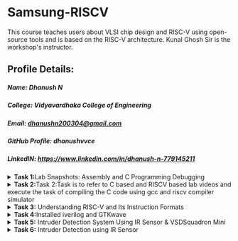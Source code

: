 # Samsung-RISCV
This course teaches users about VLSI chip design and RISC-V using open-source tools and is based on the RISC-V architecture. Kunal Ghosh Sir is the workshop's instructor.
## Profile Details:
##### Name: Dhanush N
##### College: Vidyavardhaka College of Engineering
##### Email: dhanushn200304@gmail.com
##### GitHub Profile: dhanushvvce
##### LinkedIN: https://www.linkedin.com/in/dhanush-n-779145211
<details>
<summary><b>Task 1:</b>Lab Snapshots: Assembly and C Programming Debugging</summary>   
<br>
# samsung-riscv

# 📊 **Lab Snapshots: Assembly and C Programming Debugging**

## 📑 **Overview**
This repository contains snapshots from a technical lab session focusing on **Assembly-level debugging**, **C programming**, and **Memory Analysis**. These images showcase code execution, disassembly views, and error analysis during program execution.

---

## 🛠️ **Snapshots Description**

### 🖥️ **1. Assembly-Level Debugging Snapshot**
- **Description:** Analysis of low-level assembly instructions from a compiled program.
- **Key Focus:**
   - Register-level operations.
   - Memory address references.
   - Function call traces.
- **Purpose:** Understand how high-level C code maps to machine instructions.

---

### 📝 **2. C Program Snapshot**
- **Description:** Simple C program to calculate the **sum of numbers from 1 to n** using a loop.
- **Key Focus:**
   - Syntax and logic analysis.
   - Debugging `printf` statements.
   - Correct usage of loops.
- **Purpose:** Identify and resolve logical and syntactical errors in the C code.

---

### ⚙️ **3. Assembly Disassembly Snapshot**
- **Description:** Detailed disassembly of the **main function** in an executable.
- **Key Focus:**
   - Conditional branching.
   - Stack and heap memory operations.
   - Instruction-level execution.
- **Purpose:** Optimize and debug program execution at the machine level.

---

## 📚 **Technologies Used**
- **Programming Language:** C
- **Tools:** GCC Compiler, GDB Debugger, Terminal
- **OS Environment:** Linux/Ubuntu (Virtual Machine)

---

![riscvdi2](https://github.com/user-attachments/assets/4c0c01b1-0fb0-4182-b5da-029b5038eb10)
![riscvdi3](https://github.com/user-attachments/assets/11c55d68-3607-4f9c-be56-312e39f43dbd)
![riscvdi1](https://github.com/user-attachments/assets/5d775210-4d43-4cf2-838c-dc44b43849ff)
</details>
<details>
  
<summary><b>Task 2:</b>Task 2:Task is to refer to C based and RISCV based lab videos and execute the task of compiling the C code using gcc and riscv compiler simulator </summary>   
<br>
##    TASK 2,RISC V

This task involves comparing two optimization levels, -O1 and -Ofast, while debugging a simple C program using SPIKE.

The compiled C code

The -O1 optimization option provides moderate optimization to balance performance and compilation time. It's ideal for a blend of performance improvements without heavily impacting the debugging process. On the other hand, -Ofast optimizes aggressively for maximum performance, even at the cost of adherence to some standard-compliant behaviors and potentially more challenging debugging.

The provided file contains the code subject to these optimizations.

![RISCV TASK2 IMAGE 1](https://github.com/user-attachments/assets/7dd922d9-4d62-44b2-8ae8-2271f6c9b795)

The RISC-V object dump for each optimization level (-O1 and -Ofast).

The riscv64-unknown-elf-objdump command disassembles the object file, providing insight into the machine code generated by each optimization level:

The provided file contains the code subject to these optimizations.

![RISC V TASK2 IMAGE 2](https://github.com/user-attachments/assets/4926c807-809d-46ec-9378-5e20d8dc8337)

![RISC V TASK 2 IMAGE 3](https://github.com/user-attachments/assets/90659035-24fd-43d4-bc4e-b86057b1014b)
</details>
<details>   
<summary><b>Task 3:</b> Understanding RISC-V and Its Instruction Formats</summary>   
<br>
# Understanding RISC-V and Its Instruction Formats

## Overview
RISC-V is an open-source Instruction Set Architecture (ISA) based on Reduced Instruction Set Computing (RISC) principles. It offers a free, modular, and extensible platform for designing processors tailored to specific applications. Unlike proprietary ISAs, RISC-V is open and license-free, making it a popular choice in academia, research, and industry.

This repository provides an in-depth explanation of RISC-V’s six primary instruction formats and demonstrates how they are structured.

---

## What is an Instruction Format?
An instruction format defines the structure of a machine-level instruction, determining how data and operations are encoded for execution. RISC-V instructions are always **32 bits** long, and they follow specific formats for different types of operations.

---

## RISC-V Instruction Formats
RISC-V defines six main instruction formats, each designed for specific use cases:

1. **R-type (Register-Type):** Used for arithmetic and logical operations.
2. **I-type (Immediate-Type):** Used for operations involving immediate values.
3. **S-type (Store-Type):** Used for storing data into memory.
4. **B-type (Branch-Type):** Used for conditional branching.
5. **U-type (Upper-Immediate):** Used for loading upper immediate values.
6. **J-type (Jump-Type):** Used for jump operations.

<img width="772" alt="instructions_types" src="https://github.com/user-attachments/assets/ed5e6db3-985b-42ea-9ea5-4a87bb91bcf6" />


---

### 1. R-type Instruction
R-type instructions operate on registers and are used for computations like addition, subtraction, and logical operations.

**Structure:**
| Field   | Size  | Description                        |
|---------|-------|------------------------------------|
| Opcode  | 7 bits| Instruction type                  |
| rd      | 5 bits| Destination register              |
| func3   | 3 bits| Specifies operation type          |
| rs1     | 5 bits| First source register             |
| rs2     | 5 bits| Second source register            |
| func7   | 7 bits| Additional operation specification|

**Example:**
- Instruction: `ADD r9, r2, r5`  
- Operation: Add the values in `r2` and `r5` and store the result in `r9`.

**Encoding Breakdown:**
- Opcode: `0110011`
- rd: `r9` → `01001`
- rs1: `r2` → `00010`
- rs2: `r5` → `00101`
- func3: `000`
- func7: `0000000`

**Final Instruction:**  
`0000000_00101_00010_000_01001_0110011`

![image](https://github.com/user-attachments/assets/4da66991-8ae7-4568-8654-d4620591a7e7)


---

### 2. I-type Instruction
I-type instructions work with a register and an immediate value. These are commonly used for operations like loading values or arithmetic with constants.

**Structure:**
| Field   | Size  | Description                        |
|---------|-------|------------------------------------|
| Opcode  | 7 bits| Instruction type                  |
| rd      | 5 bits| Destination register              |
| func3   | 3 bits| Specifies operation type          |
| rs1     | 5 bits| Source register                   |
| imm     | 12 bits| Immediate value                  |

**Example:**
- Instruction: `ADDI r12, r4, 5`  
- Operation: Add `5` to the value in `r4` and store the result in `r12`.

**Encoding Breakdown:**
- Opcode: `0010011`
- rd: `r12` → `01100`
- rs1: `r4` → `00100`
- imm: `000000000101`
- func3: `000`

**Final Instruction:**  
`000000000101_00100_000_01100_0010011`

![image](https://github.com/user-attachments/assets/bd38c8be-4303-4372-a796-c6d33cb2bd6e)

---

### 3. S-type Instruction
S-type instructions store data from registers into memory.

**Structure:**
| Field   | Size  | Description                        |
|---------|-------|------------------------------------|
| Opcode  | 7 bits| Instruction type                  |
| rs1     | 5 bits| Base address register             |
| rs2     | 5 bits| Source register                   |
| imm[11:5]| 7 bits| Upper immediate bits             |
| imm[4:0] | 5 bits| Lower immediate bits             |
| func3   | 3 bits| Operation type                    |

**Example:**
- Instruction: `SW r3, 2(r1)`  
- Operation: Store the value in `r3` at the memory location `r1 + 2`.

**Final Instruction:**  
`0000000_00011_00001_010_00010_0100011`

![i type (1)](https://github.com/user-attachments/assets/297f75f7-b755-4064-bdbe-281964e6107c)






---

### 4. B-type Instruction
B-type instructions perform conditional branching.

**Structure:**
| Field   | Size  | Description                        |
|---------|-------|------------------------------------|
| Opcode  | 7 bits| Instruction type                  |
| rs1     | 5 bits| Source register 1                 |
| rs2     | 5 bits| Source register 2                 |
| imm     | 13 bits| Branch offset                    |
| func3   | 3 bits| Branch condition                  |

**Example:**
- Instruction: `BNE r0, r1, 20`  
- Operation: Branch to `PC + 20` if `r0 ≠ r1`.

![image](https://github.com/user-attachments/assets/5cc9b638-da88-47f3-b0aa-396f4f748c63)





---

### 5. U-type Instruction
U-type instructions are used to load immediate values into the upper bits of a register.

**Structure:**
| Field   | Size  | Description                        |
|---------|-------|------------------------------------|
| Opcode  | 7 bits| Instruction type                  |
| rd      | 5 bits| Destination register              |
| imm     | 20 bits| Upper immediate value            |

![image](https://github.com/user-attachments/assets/e823512f-82e7-4dac-a02d-7d2634dfec24)


---

### 6. J-type Instruction
J-type instructions perform jump operations, often used for loops or function calls.

**Structure:**
| Field   | Size  | Description                        |
|---------|-------|------------------------------------|
| Opcode  | 7 bits| Instruction type                  |
| rd      | 5 bits| Destination register              |
| imm     | 20 bits| Jump offset                      |


![image](https://github.com/user-attachments/assets/6c501798-bd28-4312-ba66-7adc2a2a851a)



# RISC-V 15 Unique Instructions and Their 32-Bit Machine Codes
I've identified 15 unique RISC-V instructions from the object file, and for each instruction to determine its exact 32-bit machine code in the format `opcode rd, rs, immediate`to ensure the instruction type and operations are clearly specified.


![image](https://github.com/user-attachments/assets/972543b0-1292-4edc-8f37-37914593f509)


### **R-Type Instructions**  
Format: `opcode | rd | funct3 | rs1 | rs2 | funct7`

1. **`add s0, s0, 8`**  
   **Instruction Code**: `00828293`  
   **Expanded**: `0000000 | 1000 | 010 | 00010 | 01010 | 0110011`  

---

### **I-Type Instructions**  
Format: `immediate | rs1 | funct3 | rd | opcode`

2. **`li a0, 45`** (Load Immediate)  
   **Instruction Code**: `00800593`  
   **Expanded**: `0000000000101101 | 00000 | 000 | 01010 | 0010011`  

3. **`ld ra, 8(sp)`** (Load Doubleword)  
   **Instruction Code**: `00812083`  
   **Expanded**: `0000000000001000 | 00010 | 011 | 00010 | 0000011`  

4. **`jalr a5, ra, 0`** (Jump and Link Register)  
   **Instruction Code**: `000f8067`  
   **Expanded**: `0000000000000000 | 11110 | 000 | 11111 | 1100111`  

---

### **S-Type Instructions**  
Format: `immediate[11:5] | rs2 | rs1 | funct3 | immediate[4:0] | opcode`

5. **`sw ra, 8(sp)`** (Store Word)  
   **Instruction Code**: `00f12223`  
   **Expanded**: `0000000 | 11110 | 00010 | 010 | 01000 | 0100011`  

6. **`sd ra, 16(sp)`** (Store Doubleword)  
   **Instruction Code**: `00a12023`  
   **Expanded**: `0000000 | 11110 | 00010 | 011 | 10000 | 0100011`  

---

### **B-Type Instructions**  
Format: `immediate[12|10:5] | rs2 | rs1 | funct3 | immediate[4:1|11] | opcode`

7. **`beqz a5, <exit+0x2c>`** (Branch if Equal to Zero)  
   **Instruction Code**: `fe010ee3`  
   **Expanded**: `1111111 | 11111 | 00010 | 000 | 11100 | 1100011`  

---

### **U-Type Instructions**  
Format: `immediate[31:12] | rd | opcode`

8. **`lui a0, 0x23150`** (Load Upper Immediate)  
   **Instruction Code**: `23150537`  
   **Expanded**: `0010001101010000 | 01010 | 0110111`  

9. **`auipc a5, 0x477`** (Add Upper Immediate to PC)  
   **Instruction Code**: `47728097`  
   **Expanded**: `0100011101110111 | 01000 | 0010111`  

---

### **J-Type Instructions**  
Format: `immediate[20|10:1|11|19:12] | rd | opcode`

10. **`jal ra, <printf>`** (Jump and Link)  
    **Instruction Code**: `000080e7`  
    **Expanded**: `0000000000001000 | 00000 | 1101111`  

11. **`j <exit>`** (Jump)  
    **Instruction Code**: `4300006f`  
    **Expanded**: `0100001100000000 | 00000 | 1101111`  

---
</details>
<details>   
<summary><b>Task 4:</b>Installed iverilog and GTKwave</summary>   
<br>
# Samsung-riscv

# Task-4


Installed iverilog and GTKwave 

![VirtualBox_vdsworkshop_23_01_2025_16_56_05](https://github.com/user-attachments/assets/9727fdde-e6b7-42ff-b868-6c2182a4ce8f)

---

A directory named chethan was created 
```bash
mkdir chethan
```
The following commands were executed

![VirtualBox_vdsworkshop_23_01_2025_16_17_14](https://github.com/user-attachments/assets/bcec5209-824e-4cb2-94b1-ffa63434993c)

---

The below waveform was generated

![VirtualBox_vdsworkshop_23_01_2025_16_26_23](https://github.com/user-attachments/assets/52081c24-a338-4b58-a910-434054968ef2)









</details>
<details>   
<summary><b>Task 5:</b> Intruder Detection System Using IR Sensor & VSDSquadron Mini</summary>   
<br>

# **IR Sensor-Based Hurdle Detection with LED Alert (RISC-V Board)**  

## **Project Overview**  
This project demonstrates **hurdle detection** using an **Infrared (IR) sensor** interfaced with a **RISC-V development board**. The system continuously monitors for obstacles, and when one is detected, an **LED indicator lights up** or blinks as an alert. This setup is useful for applications such as **autonomous robots, security systems, and smart automation**.  

---

## **Hardware Components**  
To build this project, you will need:  
- **RISC-V Development Board** 
- **IR Proximity Sensor**  
- **LED** (for visual indication)  
- **Resistor (330Ω)** (for LED current limiting)  
- **Connecting jumper Wires**  
- **Breadboard** 

---

## **How It Works**  
1. The **IR sensor** emits infrared light and detects reflections from nearby objects.  
2. If an object is detected, the **IR sensor outputs a LOW signal**; otherwise, it remains HIGH.  
3. The **RISC-V board reads the sensor signal** and processes the data.  
4. If an obstacle is detected, the **LED turns ON or blinks**, providing a visual alert.  
5. The system continuously checks for obstacles in a loop.  

---

## **Circuit Connections**  
| Component         | Pin Connection (RISC-V Board) |
|------------------|-----------------------------|
| **IR Sensor VCC**  | **3.3V / 5V**                               |
| **IR Sensor OUT**  | **GPIO (GPIO5)**      |
| **LED Anode (+)**  | **GPIO (GPIO6)**     |
| **LED Cathode (-)**| **GND**                     |


```c
#include <ch32v00x.h>
#include <debug.h>

void GPIO_Config(void) {
    GPIO_InitTypeDef GPIO_InitStructure = {0};
    RCC_APB2PeriphClockCmd(RCC_APB2Periph_GPIOD, ENABLE);
    
    GPIO_InitStructure.GPIO_Pin = GPIO_Pin_4;
    GPIO_InitStructure.GPIO_Mode = GPIO_Mode_IPU;
    GPIO_Init(GPIOD, &GPIO_InitStructure);
    
    GPIO_InitStructure.GPIO_Pin = GPIO_Pin_6;
    GPIO_InitStructure.GPIO_Mode = GPIO_Mode_Out_PP;
    GPIO_InitStructure.GPIO_Speed = GPIO_Speed_50MHz;
    GPIO_Init(GPIOD, &GPIO_InitStructure);
}

int main(void) {
    uint8_t IR = 0;
    uint8_t set = 1;
    uint8_t reset = 0;
    
    NVIC_PriorityGroupConfig(NVIC_PriorityGroup_1);
    SystemCoreClockUpdate();
    Delay_Init();
    GPIO_Config();
    
    while(1) {
        IR = GPIO_ReadInputDataBit(GPIOD, GPIO_Pin_4);
        if (IR == 1) {
            GPIO_WriteBit(GPIOD, GPIO_Pin_6, reset);
        } else {
            GPIO_WriteBit(GPIOD, GPIO_Pin_6, set);
        }
        Delay_Ms(100);
    }
}
```



---


</details>
<details>   
<summary><b>Task 6:</b> Intruder Detection using IR Sensor</summary>   
<br>

# **IR Sensor-Based Hurdle Detection with LED Alert (RISC-V Board)**  

## **Project Overview**  
This project demonstrates **hurdle detection** using an **Infrared (IR) sensor** interfaced with a **RISC-V development board**. The system continuously monitors for obstacles, and when one is detected, an **LED indicator lights up** or blinks as an alert. This setup is useful for applications such as **autonomous robots, security systems, and smart automation**.  

---

## **Hardware Components**  
To build this project, you will need:  
- **RISC-V Development Board** 
- **IR Proximity Sensor**  
- **LED** (for visual indication)  
- **Resistor (330Ω)** (for LED current limiting)  
- **Connecting jumper Wires**  
- **Breadboard** 

---

## **How It Works**  
1. The **IR sensor** emits infrared light and detects reflections from nearby objects.  
2. If an object is detected, the **IR sensor outputs a LOW signal**; otherwise, it remains HIGH.  
3. The **RISC-V board reads the sensor signal** and processes the data.  
4. If an obstacle is detected, the **LED turns ON or blinks**, providing a visual alert.  
5. The system continuously checks for obstacles in a loop.  

---

## **Circuit Connections**  
| Component         | Pin Connection (RISC-V Board) |
|------------------|-----------------------------|
| **IR Sensor VCC**  | **3.3V / 5V**                               |
| **IR Sensor OUT**  | **GPIO (GPIO5)**      |
| **LED Anode (+)**  | **GPIO (GPIO6)**     |
| **LED Cathode (-)**| **GND**                     |


```c
#include <ch32v00x.h>
#include <debug.h>

void GPIO_Config(void) {
    GPIO_InitTypeDef GPIO_InitStructure = {0};
    RCC_APB2PeriphClockCmd(RCC_APB2Periph_GPIOD, ENABLE);
    
    GPIO_InitStructure.GPIO_Pin = GPIO_Pin_4;
    GPIO_InitStructure.GPIO_Mode = GPIO_Mode_IPU;
    GPIO_Init(GPIOD, &GPIO_InitStructure);
    
    GPIO_InitStructure.GPIO_Pin = GPIO_Pin_6;
    GPIO_InitStructure.GPIO_Mode = GPIO_Mode_Out_PP;
    GPIO_InitStructure.GPIO_Speed = GPIO_Speed_50MHz;
    GPIO_Init(GPIOD, &GPIO_InitStructure);
}

int main(void) {
    uint8_t IR = 0;
    uint8_t set = 1;
    uint8_t reset = 0;
    
    NVIC_PriorityGroupConfig(NVIC_PriorityGroup_1);
    SystemCoreClockUpdate();
    Delay_Init();
    GPIO_Config();
    
    while(1) {
        IR = GPIO_ReadInputDataBit(GPIOD, GPIO_Pin_4);
        if (IR == 1) {
            GPIO_WriteBit(GPIOD, GPIO_Pin_6, reset);
        } else {
            GPIO_WriteBit(GPIOD, GPIO_Pin_6, set);
        }
        Delay_Ms(100);
    }
}
```



---

